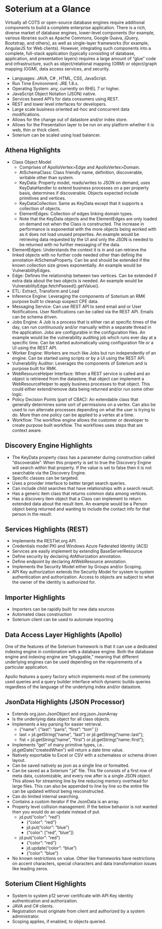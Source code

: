 # Soterium at a Glance #

Virtually all COTS or open-source database engines require additional components to build a complete enterprise application. There is a rich, diverse market of database engines, lower-level components (for example, various libraries such as Apache Commons, Google Guava, jQuery, Bootstrap, and others), as well as single-layer frameworks (for example, AngularJS for Web clients). However, integrating such components into a complete, full-stack application (typically consisting of database, application, and presentation layers) requires a large amount of “glue” code and infrastructure, such as object/relational mapping (ORM) or object/graph mapping (OGM), data access services, and security.

* Languages: JAVA, C# , HTML, CSS, JavaScript.
* Run Time Environment: JRE 1.8.x.
* Operating System: any, currently on RHEL 7 or higher.
* JavaScript Object Notation (JSON) native.
* Services based API’s  for data consumers using REST.
* REST and lower level interfaces for developers.
* Large scale business oriented ad-hoc and concurrent data modifications.
* Allows for the change out of datastore and/or index store.
* Allows for the Presentation layer to be run on any platform whether it is web, thin or thick client.
* Soterium can be scaled using load balancer.

## Athena Highlights

* Class Object Model
    * Comprises of ApolloVertex>Edge and ApolloVertex>Domain.
    * AtSchemaClass: Class friendly name, definition, discoverable, writable other than system.
    * KeyData<T>: Property model, reads/writes to JSON on demand, uses KeyDataHandler to extend business processes on a per property basis, determines if discoverable.  Objects expected include primitives and vertices.
    * KeyDataCollection<T>:  Same as KeyData<T> except that it supports a collection of objects.  
    * ElementEdges: Collection of edges linking domain types.
    * Note that the KeyData objects and the ElementEdges are only loaded on demand not when the Class is constructed.  The increase in performance is exponential with the more objects being worked with as it does not load unused properties.  An example would be retrieving data requested by the UI and only the JSON is needed to be returned with no further messaging of the data.  
* ElementEdges: Understands the context it is in and can retrieve the linked objects with no further code needed other than definig the annotation AtSchemaProperty.  Can be and should be extended if the known collection size grows exponentially.  An example would be VulnerabilityEdges.
* Edge:  Defines the relationship between two vertices.  Can be extended if extra data about the two objects is needed.  An example would be VulnerabilityEdge.fetchPassed().getValue().
* ETL:  Extract, Transform and Load 
* Inference Engine:  Leveraging the components of Soterium an RMK purpose built to cleanup suspect CPE data. 
* Messaging Service:  Can use REST API to send email and or User Notifications.  User Notifications can be called via the REST API.  Emails can be schema driven.
* Jobs Engine:  A Job is a process that is either ran at specific times of the day, can run continuously and/or manually within a separate thread in the application.  Jobs are configurable in the configuration files.  An example would be the vulnerability auditing job which runs ever day at a specific time.  Can be started automatically using configuration file or a UI using the REST API.
* Worker Engine:  Workers are much like Jobs but run independently of an engine.  Can be started using scripts or by a UI using the REST API.
* Vulnerability Auditor:  Leverages the components of Soterium and is purpose built for RMK.
* WebResourceHelper Interface:  When a REST service is called and an object is retrieved from the datastore, that object can implement a WebResourceHelper to apply business processes to that object.  This could either extend/remove data being returned and/or run some other logic.
* Policy Decision Points (part of CBAC):  An extendable class that generally determines some sort of permissions on a vertex.  Can also be used to run alternate processes depending on what the user is trying to do.  More than one policy can be applied to a vertex at a time.
* Workflow:  The workflow engine allows the customer or developer to create purpose built workflow.  The workflows uses steps that are context aware.

## Discovery Engine Highlights

* The KeyData property class has a parameter during construction called “discoverable”.  When this property is set to true the Discovery Engine will search within that property.  If the value is set to false then it is not searchable via the Discovery Engine.
* Specific classes can be targeted.
* Uses a provider interface to better target search queries.
* Can include child searches that have relationships with a search result.
* Has a generic item class that returns common data among vertices.
* Has a discovery item object that a Class can implement to return extended data about the result item.  An example would be a Person object being returned and wanting to include the contact info for that person in the result.

## Services Highlights (REST)

* Implements the RESTlet.org API.
* Credentials model PKI and Windows Azure Federated Identity (ACS)
* Services are easily implement by extending BaseServerResource
* Define security by declaring AtAthorization annotation.
* Define endpoint by declaring AtWebResource annotation.
* Implements the Security Model either by Groups and/or Scoping.
* API Key authorization extends the Security Model for system to system authentication and authorization.  Access to objects are subject to what the owner of the identity is authorized for.

## Importer Highlights

* Importers can be rapidly built for new data sources 
* Automated class construction
* Soterium client can be used to automate importing

## Data Access Layer Highlights (Apollo)

One of the features of the Soterium framework is that it can use a dedicated indexing engine in combination with a database engine. Both the database engine and indexing engine are “pluggable,” meaning that different underlying engines can be used depending on the requirements of a particular application.  

Apollo features a query factory which implements most of the commonly used queries and a query builder interface which dynamic builds queries regardless of the language of the underlying index and/or datastore.

## JsonData Highlights (JSON Processor)

* Extends org.json.JsonObject and org.json.JsonArray
* Is the underlying data object for all class objects.
* Implements a key parsing for easier retrieval.
    * {“name”: {“last”: “paris”, “first”: “tom” }} 
    * last = jd.getString(“name”, “last”) or jd.getString(“name::last”);
    * fist = jd.getString(“name”, “first”) or jd.getString(“name::first”);
* Implements “get” of many primitive types, i.e.. jd.getDate(“createdWhen”) will return a date time value.
* Natively exportable to Excel or CSV with a schemaless or schema driven layout.
* Can be saved natively as json as a single line or formatted.
* Can be saved as a Soterium “.jd” file.  This file consists of a first row of meta data, customizable, and every row after is a single JSON object.  This allows for streaming line by line reducing memory overhead for large files.  This can also be appended to line by line so the entire file can be updated without being resconstructed.
* Can do limited internal searching.
* Contains a custom iterator if the JsonData is an array.
* Property level collision management.  If the below behavior is not wanted then you would do an update instead of put.
    * jd.put(“color”: “red”)
        * {“color”: “red”}
        * jd.put(“color”: “blue”)
        * {“color”: [“red”, “blue”]}
    * jd.put(“color”: “red”)
        * {“color”: “red”}
        * jd.update(“color”: “blue”)
        * {“color”:  “blue”}
* No known restrictions on value.  Other like frameworks have restrictions on accent characters, special characters and data transformation issues like leading zeros.

## Soterium Client Highlights

* System to system p12 server certificate with API Key identity authentication and authorization.
* JAVA and C# clients.
* Registration must originate from client and authorized by a system administrator.
* Scoping applies, if enabled, to objects queried.
